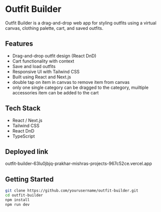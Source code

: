 # Outfit Builder

Outfit Builder is a drag-and-drop web app for styling outfits using a virtual canvas, clothing palette, cart, and saved outfits.

## Features
-  Drag-and-drop outfit design (React DnD)
-  Cart functionality with context
-  Save and load outfits
-  Responsive UI with Tailwind CSS
-  Built using React and Next.js
-  double tap on item in canvas to remove item from canvas
-  only one single category can be dragged to the category, muiltiple accessories item can be added to the cart
 ## Tech Stack
- React / Next.js
- Tailwind CSS
- React DnD
- TypeScript
## Deployed link
outfit-builder-63lu0jbjq-prakhar-mishras-projects-967c52ce.vercel.app

## Getting Started

```bash
git clone https://github.com/yourusername/outfit-builder.git
cd outfit-builder
npm install
npm run dev
